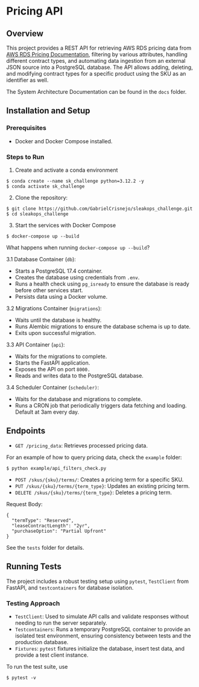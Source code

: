 # Pricing API
## Overview
This project provides a REST API for retrieving AWS RDS pricing data from [AWS RDS Pricing Documentation](https://sleakops-interview-tests.s3.us-east-1.amazonaws.com/rds_us_east_1_pricing.json), filtering by various attributes, handling different contract types, and automating data ingestion from an external JSON source into a PostgreSQL database. The API allows adding, deleting, and modifying contract types for a specific product using the SKU as an identifier as well.

The System Architecture Documentation can be found in the `docs` folder.
## Installation and Setup
### Prerequisites
* Docker and Docker Compose installed.
### Steps to Run
1. Create and activate a conda environment
```
$ conda create --name sk_challenge python=3.12.2 -y
$ conda activate sk_challenge
```
2. Clone the repository:
```
$ git clone https://github.com/GabrielCrisnejo/sleakops_challenge.git
$ cd sleakops_challenge
```
3. Start the services with Docker Compose
```
$ docker-compose up --build
```
What happens when running `docker-compose up --build`?

3.1 Database Container (`db`):
* Starts a PostgreSQL 17.4 container.
* Creates the database using credentials from `.env`.
* Runs a health check using `pg_isready` to ensure the database is ready before other services start.
* Persists data using a Docker volume.

3.2 Migrations Container (`migrations`):
* Waits until the database is healthy.
* Runs Alembic migrations to ensure the database schema is up to date.
* Exits upon successful migration.

3.3 API Container (`api`):
* Waits for the migrations to complete.
* Starts the FastAPI application.
* Exposes the API on port `8000.`
* Reads and writes data to the PostgreSQL database.

3.4 Scheduler Container (`scheduler)`:
* Waits for the database and migrations to complete.
* Runs a CRON job that periodically triggers data fetching and loading. Default at 3am every day.

## Endpoints
- `GET /pricing_data`: Retrieves processed pricing data.

For an example of how to query pricing data, check the `example` folder:
```
$ python example/api_filters_check.py
```
- `POST /skus/{sku}/terms/`: Creates a pricing term for a specific SKU.
- `PUT /skus/{sku}/terms/{term_type}`: Updates an existing pricing term.
- `DELETE /skus/{sku}/terms/{term_type}`: Deletes a pricing term.

Request Body:
```
{
  "termType": "Reserved",
  "leaseContractLength": "2yr",
  "purchaseOption": "Partial Upfront"
}
```
See the `tests` folder for details.
## Running Tests
The project includes a robust testing setup using `pytest`, `TestClient` from FastAPI, and `testcontainers` for database isolation.

### Testing Approach
* `TestClient`: Used to simulate API calls and validate responses without needing to run the server separately.
* `Testcontainers`: Runs a temporary PostgreSQL container to provide an isolated test environment, ensuring consistency between tests and the production database.
* `Fixtures`: `pytest` fixtures initialize the database, insert test data, and provide a test client instance.

To run the test suite, use
```
$ pytest -v
```
